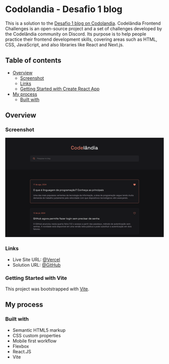 # Codolandia - Desafio 1 blog

This is a solution to the [Desafio 1 blog on Codolandia](https://github.com/iuricode/desafios-frontend). Codelândia Frontend Challenges is an open-source project and a set of challenges developed by the Codelândia community on Discord. Its purpose is to help people practice their frontend development skills, covering areas such as HTML, CSS, JavaScript, and also libraries like React and Next.js.

## Table of contents

- [Overview](#overview)
  - [Screenshot](#screenshot)
  - [Links](#links)
  - [Getting Started with Create React App](#getting-started-with-create-react-app)
- [My process](#my-process)
  - [Built with](#built-with)

## Overview

### Screenshot

![screenshot](/src/assets/images/screenshot.png)

### Links

- Live Site URL: [@Vercel](https://blog-codelandia-gold.vercel.app/)
- Solution URL: [@GitHub](https://github.com/nascimentolds/blog-codelandia)

### Getting Started with Vite

This project was bootstrapped with [Vite](https://vitejs.dev/guide/).

## My process

### Built with

- Semantic HTML5 markup
- CSS custom properties
- Mobile first workflow
- Flexbox
- React.JS
- Vite
